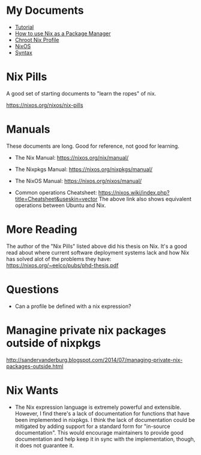 # My Documents

* [Tutorial](Tutorial.md)
* [How to use Nix as a Package Manager](How-to-use-Nix-as-a-Package-Manager.md)
* [Chroot Nix Profile](Chroot-Nix-Profile.md)
* [NixOS](NixOS.md)
* [Syntax](Syntax.md)

# Nix Pills

A good set of starting documents to "learn the ropes" of nix.

https://nixos.org/nixos/nix-pills

# Manuals

These documents are long. Good for reference, not good for learning.

* The Nix Manual: https://nixos.org/nix/manual/
* The Nixpkgs Manual: https://nixos.org/nixpkgs/manual/
* The NixOS Manual: https://nixos.org/nixos/manual/

* Common operations Cheatsheet: https://nixos.wiki/index.php?title=Cheatsheet&useskin=vector
  The above link also shows equivalent operations between Ubuntu and Nix.

# More Reading

The author of the "Nix Pills" listed above did his thesis on Nix.  It's a good read about where current software deployment systems lack and how Nix has solved alot of the problems they have: https://nixos.org/~eelco/pubs/phd-thesis.pdf

# Questions

* Can a profile be defined with a nix expression?

# Managine private nix packages outside of nixpkgs

http://sandervanderburg.blogspot.com/2014/07/managing-private-nix-packages-outside.html

# Nix Wants

* The Nix expression language is extremely powerful and extensible.  However, I find there's a lack of documentation for functions that have been implemented in nixpkgs.  I think the lack of documentation could be mitigated by adding support for a standard form for "in-source documentation".  This would encourage maintainers to provide good documentation and help keep it in sync with the implementation, though, it does not guarantee it.
